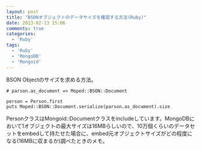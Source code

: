 ```yaml
---
layout: post
title: "BSONオブジェクトのデータサイズを確認する方法(Ruby)"
date: 2013-02-13 15:06
comments: true
categories: 
  - 'Ruby'
tags:
  - 'Ruby'
  - 'MongoDB'
  - 'Mongoid'
---
```


BSON Objectのサイズを求める方法。

    # parson.as_document => Moped::BSON::Document
      
    person = Person.first
    puts Moped::BSON::Document.serialize(parson.as_document).size

PersonクラスはMongoid::Documentクラスをincludeしています。MongoDBにおいて1オブジェクトの最大サイズは16MBらしいので、10万個くらいのデータセットをembedして持たせた場合に、embed元オブジェクトサイズがどの程度になる(16MBに収まるか)調べたときのメモ。

